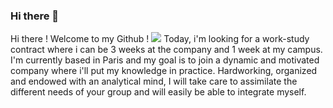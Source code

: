 ### Hi there 👋

Hi there ! Welcome to my Github ! 
![](https://github.com/prism404/meteor-rain.gif)
Today, i'm looking for a work-study contract where i can be 3 weeks at the company and 1 week at my campus.
I'm currently based in Paris and my goal is to join a dynamic and motivated company where i'll put my knowledge in practice. 
Hardworking, organized and endowed with an analytical mind, I will take care to assimilate the different needs of your group and will easily be able to integrate myself.
